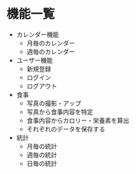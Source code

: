 # 機能一覧

- カレンダー機能
  - 月毎のカレンダー
  - 週毎のカレンダー
- ユーザー機能
  - 新規登録
  - ログイン
  - ログアウト
- 食事
  - 写真の撮影・アップ
  - 写真から食事内容を特定
  - 食事内容からカロリー・栄養素を算出
  - それぞれのデータを保存する
- 統計
  - 月毎の統計
  - 週毎の統計
  - 日毎の統計
